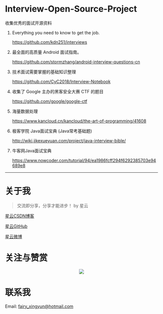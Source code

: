 # Interview-Open-Source-Project
收集优秀的面试开源资料

1.  Everything you need to know to get the job.
 
    https://github.com/kdn251/interviews
    
2.  最全面的高质量 Android 面试指南。

    https://github.com/stormzhang/android-interview-questions-cn

3.  技术面试需要掌握的基础知识整理

    https://github.com/CyC2018/Interview-Notebook
    
4.  收集了 Google 主办的黑客安全大赛 CTF 的题目

    https://github.com/google/google-ctf
    
5.  海量数据处理
 
    https://www.kancloud.cn/kancloud/the-art-of-programming/41608
    
6.  极客学院 Java面试宝典 (Java常考基础题)

    http://wiki.jikexueyuan.com/project/java-interview-bible/

7. 牛客网Java面试宝典  

   https://www.nowcoder.com/tutorial/94/ea1986fcff294f6292385703e94689e8
    
---

# 关于我

> 交流即分享，分享才能进步！ by 星云


[星云CSDN博客](https://blog.csdn.net/hadues)

[星云GitHub](https://github.com/geekxingyun)

[星云微博](https://weibo.com/xingyunsky)

# 关注与赞赏

<div align="center"><img src="https://github.com/geekxingyun/SpringBootBestPracticesSample/blob/master/assets/images/follow-me-and-award-me.png?raw=true"/></div>

# 联系我

Email: fairy_xingyun@hotmail.com

